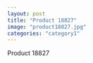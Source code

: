 ```yaml
---
layout: post
title: "Product 18827"
image: "product18827.jpg"
categories: "category1"
---
```

Product 18827
